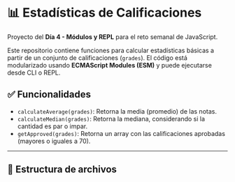 # 📊 Estadísticas de Calificaciones

Proyecto del **Día 4 - Módulos y REPL** para el reto semanal de JavaScript.

Este repositorio contiene funciones para calcular estadísticas básicas a partir de un conjunto de calificaciones (`grades`). El código está modularizado usando **ECMAScript Modules (ESM)** y puede ejecutarse desde CLI o REPL.

## ✅ Funcionalidades

- `calculateAverage(grades)`: Retorna la media (promedio) de las notas.
- `calculateMedian(grades)`: Retorna la mediana, considerando si la cantidad es par o impar.
- `getApproved(grades)`: Retorna un array con las calificaciones aprobadas (mayores o iguales a 70).

---

## 🧩 Estructura de archivos

